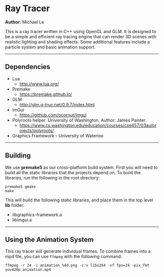 # Ray Tracer

**Author:** Michael Le

This is a ray tracer written in C++ using OpenGL and GLM.
It is designed to be a simple and efficient ray tracing engine that can render 3D scenes with realistic lighting
and shading effects.
Some additional features include a particle system and basic animation support.

---

## Dependencies
* Lua
    * http://www.lua.org/
* Premake
    * https://premake.github.io/
* GLM
    * http://glm.g-truc.net/0.9.7/index.html
* ImGui
    * https://github.com/ocornut/imgui
* Polyroots helper: University of Washington, Author:  James Painter
    * https://www.cs.washington.edu/education/courses/cse457/03au/projects/polyroots/
* Graphics Framework - University of Waterloo

---

## Building 
We use **premake5** as our cross-platform build system.
First you will need to build all the static libraries that the projects depend on.
To build the libraries, run the following in the root directory:
```
premake5 gmake
make
```

This will build the following static libraries, and place them in the top level **lib** folder:
* libgraphics-framework.a
* libimgui.a

----

## Using the Animation System

This ray tracer will generate individual frames.
To combine frames into a mp4 file, you can use `ffmpeg` with the following command:
```
ffmpeg -r 24 -i animation_%4d.png -c:v libx264 -vf fps=24 -pix_fmt yuv420p animation.mp4
```